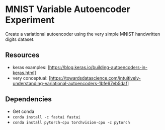 # MNIST Variable Autoencoder Experiment
Create a variational autoencoder using the very simple MNIST handwritten digits dataset.  

## Resources
* keras examples: [https://blog.keras.io/building-autoencoders-in-keras.html]
* very conceptual: [https://towardsdatascience.com/intuitively-understanding-variational-autoencoders-1bfe67eb5daf]

## Dependencies
* Get conda
* `conda install -c fastai fastai`
* `conda install pytorch-cpu torchvision-cpu -c pytorch`

